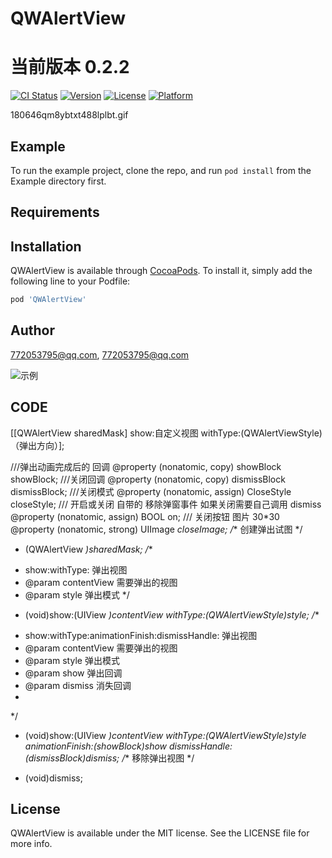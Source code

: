 # QWAlertView
# 当前版本 0.2.2
[![CI Status](http://img.shields.io/travis/772053795@qq.com/QWAlertView.svg?style=flat)](https://travis-ci.org/772053795@qq.com/QWAlertView)
[![Version](https://img.shields.io/cocoapods/v/QWAlertView.svg?style=flat)](http://cocoapods.org/pods/QWAlertView)
[![License](https://img.shields.io/cocoapods/l/QWAlertView.svg?style=flat)](http://cocoapods.org/pods/QWAlertView)
[![Platform](https://img.shields.io/cocoapods/p/QWAlertView.svg?style=flat)](http://cocoapods.org/pods/QWAlertView)


180646qm8ybtxt488lplbt.gif
## Example

To run the example project, clone the repo, and run `pod install` from the Example directory first.

## Requirements

## Installation

QWAlertView is available through [CocoaPods](http://cocoapods.org). To install
it, simply add the following line to your Podfile:

```ruby
pod 'QWAlertView'
```

## Author

772053795@qq.com, 772053795@qq.com


![示例](https://github.com/qingweiiOS/QWAlerView/blob/master/180646qm8ybtxt488lplbt.gif)
## CODE
[[QWAlertView sharedMask] show:自定义视图 withType:(QWAlertViewStyle)（弹出方向）];

///弹出动画完成后的 回调
@property (nonatomic, copy) showBlock showBlock;
///关闭回调
@property (nonatomic, copy) dismissBlock dismissBlock;
///关闭模式
@property (nonatomic, assign) CloseStyle closeStyle;
/// 开启或关闭 自带的 移除弹窗事件 如果关闭需要自己调用 dismiss
@property (nonatomic, assign) BOOL on;
/// 关闭按钮 图片 30*30
@property (nonatomic, strong) UIImage *closeImage;
/**  创建弹出试图 */
+ (QWAlertView *)sharedMask;
/**
* show:withType:     弹出视图
* @param contentView 需要弹出的视图
* @param style       弹出模式
*/
- (void)show:(UIView *)contentView withType:(QWAlertViewStyle)style;
/**
*  show:withType:animationFinish:dismissHandle: 弹出视图
*  @param contentView 需要弹出的视图
*  @param style       弹出模式
*  @param show        弹出回调
*  @param dismiss     消失回调
*
*/
- (void)show:(UIView *)contentView withType:(QWAlertViewStyle)style animationFinish:(showBlock)show dismissHandle:(dismissBlock)dismiss;
/**  移除弹出视图 */

- (void)dismiss;


## License

QWAlertView is available under the MIT license. See the LICENSE file for more info.


